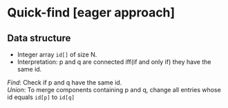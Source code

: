 # Quick-find [eager approach]

## Data structure

- Integer array `id[]` of size N.
- Interpretation: p and q are connected iff(if and only if) they have the same id.

_Find_: Check if p and q have the same id.  
_Union_: To merge components containing p and q, change all entries whose id equals `id[p]` to `id[q]`  
